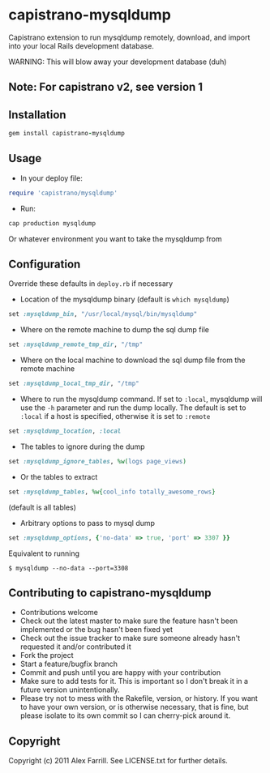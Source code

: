 # capistrano-mysqldump

Capistrano extension to run mysqldump remotely, download, and import into your local Rails development database.

WARNING: This will blow away your development database (duh)

## Note: For capistrano v2, see version 1

## Installation

```ruby
gem install capistrano-mysqldump
```

## Usage

* In your deploy file:

```ruby
require 'capistrano/mysqldump'
```

* Run:

```ruby
cap production mysqldump
```

Or whatever environment you want to take the mysqldump from

## Configuration

Override these defaults in `deploy.rb` if necessary

* Location of the mysqldump binary (default is `which mysqldump`)

```ruby
set :mysqldump_bin, "/usr/local/mysql/bin/mysqldump"
```

* Where on the remote machine to dump the sql dump file

```ruby
set :mysqldump_remote_tmp_dir, "/tmp"
```

* Where on the local machine to download the sql dump file from the remote machine

```ruby
set :mysqldump_local_tmp_dir, "/tmp"
```

* Where to run the mysqldump command. If set to `:local`, mysqldump will use the `-h` parameter and run the dump locally. The default is set to `:local` if a host is specified, otherwise it is set to `:remote`

```ruby
set :mysqldump_location, :local
```

* The tables to ignore during the dump

```ruby
set :mysqldump_ignore_tables, %w(logs page_views)
```

* Or the tables to extract

```ruby
set :mysqldump_tables, %w{cool_info totally_awesome_rows}
```
(default is all tables)

* Arbitrary options to pass to mysql dump

```ruby
set :mysqldump_options, {'no-data' => true, 'port' => 3307 }}
```

Equivalent to running

    $ mysqldump --no-data --port=3308

## Contributing to capistrano-mysqldump

* Contributions welcome
* Check out the latest master to make sure the feature hasn't been implemented or the bug hasn't been fixed yet
* Check out the issue tracker to make sure someone already hasn't requested it and/or contributed it
* Fork the project
* Start a feature/bugfix branch
* Commit and push until you are happy with your contribution
* Make sure to add tests for it. This is important so I don't break it in a future version unintentionally.
* Please try not to mess with the Rakefile, version, or history. If you want to have your own version, or is otherwise necessary, that is fine, but please isolate to its own commit so I can cherry-pick around it.

## Copyright

Copyright (c) 2011 Alex Farrill. See LICENSE.txt for
further details.
